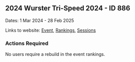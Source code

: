 ## 2024 Wurster Tri-Speed 2024 - ID 886

Dates: 1 Mar 2024 - 28 Feb 2025

Links to website: [Event](https://www.gps-speedsurfing.com/default.aspx?mnu=event&val=886), [Rankings](https://www.gps-speedsurfing.com/default.aspx?mnu=eventranking&val=886), [Sessions](https://www.gps-speedsurfing.com/default.aspx?mnu=eventsessions&val=886)

### Actions Required

No users require a rebuild in the event rankings.

